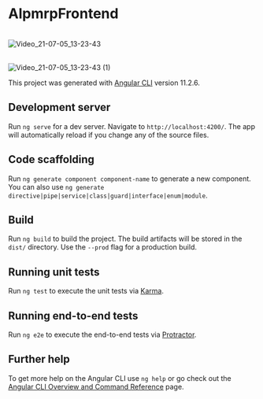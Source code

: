 # AlpmrpFrontend
<br>![Video_21-07-05_13-23-43](https://user-images.githubusercontent.com/75183752/124465809-8328ea00-dd9e-11eb-9a23-3d5b9b2b50c5.gif)



<br>![Video_21-07-05_13-23-43 (1)](https://user-images.githubusercontent.com/75183752/124465871-9c319b00-dd9e-11eb-9139-232fb5f701e8.gif)

This project was generated with [Angular CLI](https://github.com/angular/angular-cli) version 11.2.6.

## Development server

Run `ng serve` for a dev server. Navigate to `http://localhost:4200/`. The app will automatically reload if you change any of the source files.

## Code scaffolding

Run `ng generate component component-name` to generate a new component. You can also use `ng generate directive|pipe|service|class|guard|interface|enum|module`.

## Build

Run `ng build` to build the project. The build artifacts will be stored in the `dist/` directory. Use the `--prod` flag for a production build.

## Running unit tests

Run `ng test` to execute the unit tests via [Karma](https://karma-runner.github.io).

## Running end-to-end tests

Run `ng e2e` to execute the end-to-end tests via [Protractor](http://www.protractortest.org/).

## Further help

To get more help on the Angular CLI use `ng help` or go check out the [Angular CLI Overview and Command Reference](https://angular.io/cli) page.
